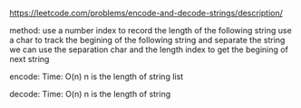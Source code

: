 https://leetcode.com/problems/encode-and-decode-strings/description/

method:
use a number index to record the length of the following string
use a char to track the begining of the following string and separate the string
we can use the separation char and the length index to get the begining of next string

encode:
Time: O(n) n is the length of string list

decode:
Time: O(n) n is the length of string
